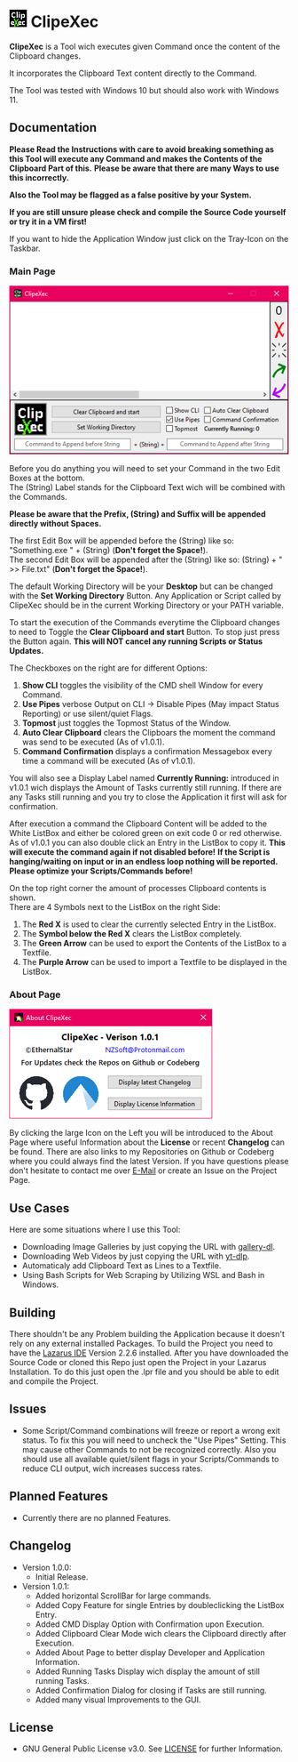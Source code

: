 # ![Logo](./Icon.png?raw=true) ClipeXec

**ClipeXec** is a Tool wich executes given Command once the content of the Clipboard changes.

It incorporates the Clipboard Text content directly to the Command.

The Tool was tested with Windows 10 but should also work with Windows 11.


## Documentation

**Please Read the Instructions with care to avoid breaking something as this Tool will execute any Command and makes the Contents of the Clipboard Part of this.**
**Please be aware that there are many Ways to use this incorrectly.**

**Also the Tool may be flagged as a false positive by your System.**

**If you are still unsure please check and compile the Source Code yourself or try it in a VM first!**

If you want to hide the Application Window just click on the Tray-Icon on the Taskbar.

### Main Page

![Main Page Screenshot](./Images/ClipeXec%2001.png?raw=true)

Before you do anything you will need to set your Command in the two Edit Boxes at the bottom.  
The (String) Label stands for the Clipboard Text wich will be combined with the Commands.

**Please be aware that the Prefix, (String) and Suffix will be appended directly without Spaces.**

The first Edit Box will be appended before the (String) like so: "Something.exe " + (String) (**Don't forget the Space!**).  
The second Edit Box will be appended after the (String) like so: (String) + " >> File.txt" (**Don't forget the Space!**).

The default Working Directory will be your **Desktop** but can be changed with the **Set Working Directory** Button.
Any Application or Script called by ClipeXec should be in the current Working Directory or your PATH variable.

To start the execution of the Commands everytime the Clipboard changes to need to Toggle the **Clear Clipboard and start** Button.
To stop just press the Button again. **This will NOT cancel any running Scripts or Status Updates.**

The Checkboxes on the right are for different Options:
1. **Show CLI** toggles the visibility of the CMD shell Window for every Command.
2. **Use Pipes** verbose Output on CLI -> Disable Pipes (May impact Status Reporting) or use silent/quiet Flags.
3. **Topmost** just toggles the Topmost Status of the Window.
4. **Auto Clear Clipboard** clears the Clipboars the moment the command was send to be executed (As of v1.0.1).
5. **Command Confirmation** displays a confirmation Messagebox every time a command will be executed (As of v1.0.1).  

You will also see a Display Label named **Currently Running:** introduced in v1.0.1 wich displays the Amount of Tasks currently still running.
If there are any Tasks still running and you try to close the Application it first will ask for confirmation.

After execution a command the Clipboard Content will be added to the White ListBox and either be colored green on exit code 0 or red otherwise.
As of v1.0.1 you can also double click an Entry in the ListBox to copy it. **This will execute the command again if not disabled before!**
**If the Script is hanging/waiting on input or in an endless loop nothing will be reported. Please optimize your Scripts/Commands before!**

On the top right corner the amount of processes Clipboard contents is shown.  
There are 4 Symbols next to the ListBox on the right Side:

1. The **Red X** is used to clear the currently selected Entry in the ListBox.
2. The **Symbol below the Red X** clears the ListBox completely.
3. The **Green Arrow** can be used to export the Contents of the ListBox to a Textfile.
4. The **Purple Arrow** can be used to import a Textfile to be displayed in the ListBox.

### About Page

![About Page Screenshot](./Images/ClipeXec%2002.png?raw=true)

By clicking the large Icon on the Left you will be introduced to the About Page where useful Information about the **License** or recent **Changelog** can be found.
There are also links to my Repositories on Github or Codeberg where you could always find the latest Version.
If you have questions please don't hesitate to contact me over [E-Mail](mailto:NZSoft@Protonmail.com) or create an Issue on the Project Page.

## Use Cases

Here are some situations where I use this Tool:

* Downloading Image Galleries by just copying the URL with [gallery-dl](https://github.com/mikf/gallery-dl).
* Downloading Web Videos by just copying the URL with [yt-dlp](https://github.com/yt-dlp/yt-dlp).
* Automaticaly add Clipboard Text as Lines to a Textfile.
* Using Bash Scripts for Web Scraping by Utilizing WSL and Bash in Windows.

## Building

There shouldn't be any Problem building the Application because it doesn't rely on any external installed Packages.
To build the Project you need to have the [Lazarus IDE](https://www.lazarus-ide.org/) Version 2.2.6 installed.
After you have downloaded the Source Code or cloned this Repo just open the Project in your Lazarus Installation.
To do this just open the .lpr file and you should be able to edit and compile the Project.

## Issues

* Some Script/Command combinations will freeze or report a wrong exit status.
To fix this you will need to uncheck the "Use Pipes" Setting. This may cause other Commands to not be recognized correctly.
Also you should use all available quiet/silent flags in your Scripts/Commands to reduce CLI output, wich increases success rates.

## Planned Features

* Currently there are no planned Features.

## Changelog

* Version 1.0.0:
  * Initial Release.  
* Version 1.0.1:
  * Added horizontal ScrollBar for large commands.
  * Added Copy Feature for single Entries by doubleclicking the ListBox Entry.
  * Added CMD Display Option with Confirmation upon Execution.
  * Added Clipboard Clear Mode wich clears the Clipboard directly after Execution.
  * Added About Page to better display Developer and Application Information.
  * Added Running Tasks Display wich display the amount of still running Tasks.
  * Added Confirmation Dialog for closing if Tasks are still running.
  * Added many visual Improvements to the GUI.

## License

* GNU General Public License v3.0. See [LICENSE](./LICENSE) for further Information.
